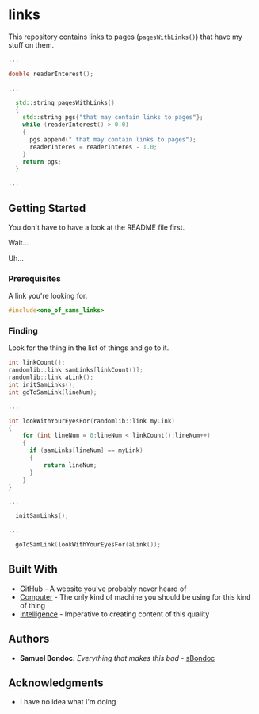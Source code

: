 # links

This repository contains links to pages (`pagesWithLinks()`) that have my stuff on them.

```c++
...

double readerInterest();

...

  std::string pagesWithLinks()
  {
    std::string pgs{"that may contain links to pages"};
    while (readerInterest() > 0.0)
    {
      pgs.append(" that may contain links to pages");
      readerInteres = readerInteres - 1.0;
    }
    return pgs;
  }

...
```

## Getting Started

You don't have to have a look at the README file first.

Wait...

Uh...

### Prerequisites

A link you're looking for.

```c++
#include<one_of_sams_links>
```

### Finding

Look for the thing in the list of things and go to it.

```c++
int linkCount();
randomlib::link samLinks[linkCount()];
randomlib::link aLink();
int initSamLinks();
int goToSamLink(lineNum);

...

int lookWithYourEyesFor(randomlib::link myLink)
{
    for (int lineNum = 0;lineNum < linkCount();lineNum++)
    {
      if (samLinks[lineNum] == myLink)
      {
          return lineNum;
      }
    } 
}

...

  initSamLinks();

...

  goToSamLink(lookWithYourEyesFor(aLink());

```

## Built With

* [GitHub](https://github.com/) - A website you've probably never heard of
* [Computer](https://www.microsoft.com/en-us/windows/view-all-devices) - The only kind of machine you should be using for this kind of thing
* [Intelligence](https://bulbapedia.bulbagarden.net/wiki/Bidoof_(Pok%C3%A9mon)) - Imperative to creating content of this quality

## Authors

* **Samuel Bondoc:** *Everything that makes this bad* - [sBondoc](https://github.com/sBondoc)

## Acknowledgments

* I have no idea what I'm doing
